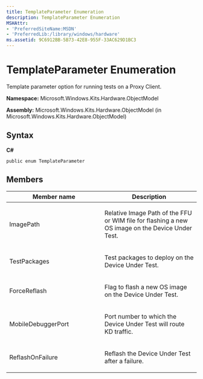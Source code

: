 ```yaml
---
title: TemplateParameter Enumeration
description: TemplateParameter Enumeration
MSHAttr:
- 'PreferredSiteName:MSDN'
- 'PreferredLib:/library/windows/hardware'
ms.assetid: 9C6912BB-5B73-42E8-955F-33AC629D1BC3
---
```


# TemplateParameter Enumeration


Template parameter option for running tests on a Proxy Client.

**Namespace:** Microsoft.Windows.Kits.Hardware.ObjectModel

**Assembly:** Microsoft.Windows.Kits.Hardware.ObjectModel (in Microsoft.Windows.Kits.Hardware.ObjectModel)

## <span id="Syntax"></span><span id="syntax"></span><span id="SYNTAX"></span>Syntax


**C#**

`public enum TemplateParameter`

## <span id="Members"></span><span id="members"></span><span id="MEMBERS"></span>Members


<table>
<colgroup>
<col width="50%" />
<col width="50%" />
</colgroup>
<thead>
<tr class="header">
<th>Member name</th>
<th>Description</th>
</tr>
</thead>
<tbody>
<tr class="odd">
<td><p>ImagePath</p></td>
<td><p>Relative Image Path of the FFU or WIM file for flashing a new OS image on the Device Under Test.</p></td>
</tr>
<tr class="even">
<td><p>TestPackages</p></td>
<td><p>Test packages to deploy on the Device Under Test.</p></td>
</tr>
<tr class="odd">
<td><p>ForceReflash</p></td>
<td><p>Flag to flash a new OS image on the Device Under Test.</p></td>
</tr>
<tr class="even">
<td><p>MobileDebuggerPort</p></td>
<td><p>Port number to which the Device Under Test will route KD traffic.</p></td>
</tr>
<tr class="odd">
<td><p>ReflashOnFailure</p></td>
<td><p>Reflash the Device Under Test after a failure.</p></td>
</tr>
</tbody>
</table>

 

 

 






